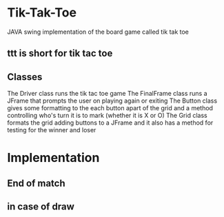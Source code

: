 # Tik-Tak-Toe
JAVA swing implementation of the board game called tik tak toe

## ttt is short for tik tac toe

## Classes
The Driver class runs the tik tac toe game
The FinalFrame class runs a JFrame that prompts the user on playing again or exiting 
The Button class gives some formatting to the each button apart of the grid and a method controlling who's turn it is to mark (whether it is X or O)
The Grid class formats the grid adding buttons to a JFrame and it also has a method for testing for the winner and loser

# Implementation

## End of match

## in case of draw



